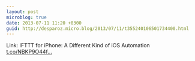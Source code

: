 ```yaml
---
layout: post
microblog: true
date: 2013-07-11 11:20 +0300
guid: http://desparoz.micro.blog/2013/07/11/t355240106501734400.html
---
```

Link: IFTTT for iPhone: A Different Kind of iOS Automation [t.co/NBKP9O44f...](http://t.co/NBKP9O44fF)
